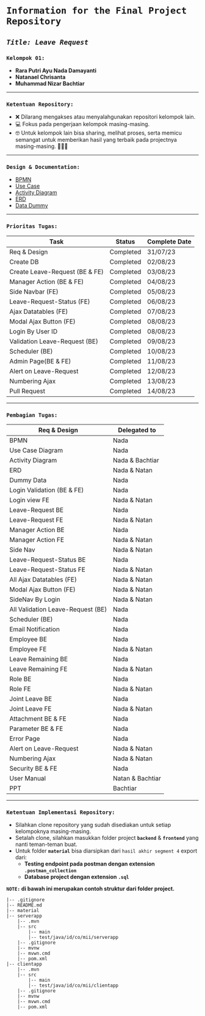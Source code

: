 # **`Information for the Final Project Repository`**

## **_`Title: Leave Request`_**

### **`Kelompok 01:`**

- **Rara Putri Ayu Nada Damayanti**
- **Natanael Chrisanta**
- **Muhammad Nizar Bachtiar**

---

### **`Ketentuan Repository:`**

- ❌ Dilarang mengakses atau menyalahgunakan repositori kelompok lain.
- 💻 Fokus pada pengerjaan kelompok masing-masing.
- 🤓 Untuk kelompok lain bisa sharing, melihat proses, serta memicu semangat untuk memberikan hasil yang terbaik pada projectnya masing-masing. 💪💪💪

---

### **`Design & Documentation:`**

- [BPMN](https://drive.google.com/file/d/1MWDMD07qypgPRL2zc_WUP2l7ZUDKpgEV/view?usp=drive_link)
- [Use Case](https://drive.google.com/file/d/1j6kbhhvFmupDyja9QyTR5eP84uHKFCJU/view?usp=sharing)
- [Activity Diagram](https://drive.google.com/file/d/1hd3hoem8e-M-t7_N7PPr85teQ44QATBz/view?usp=drive_link)
- [ERD](https://drive.google.com/file/d/1gFu0E152tOuXq_7wNM6kxh1NuaRzAU9D/view?usp=drive_link)
- [Data Dummy](https://docs.google.com/spreadsheets/d/1hQYRCfsw-GtX1iv3ki5cKgh0HUN8gkrqEmRcVrkP0I8/edit#gid=0)
---

### **`Prioritas Tugas:`**

Task                          | Status        | Complete Date
----------------------------- | ------------- | --------------
Req & Design                  | Completed     | 31/07/23
Create DB                     | Completed     | 02/08/23
Create Leave-Request (BE & FE)| Completed     | 03/08/23
Manager Action (BE & FE)      | Completed     | 04/08/23
Side Navbar (FE)              | Completed     | 05/08/23
Leave-Request-Status (FE)     | Completed     | 06/08/23
Ajax Datatables (FE)          | Completed     | 07/08/23
Modal Ajax Button (FE)        | Completed     | 08/08/23
Login By User ID              | Completed     | 08/08/23
Validation Leave-Request (BE) | Completed     | 09/08/23
Scheduler (BE)                | Completed     | 10/08/23
Admin Page(BE & FE)           | Completed     | 11/08/23
Alert on Leave-Request        | Completed     | 12/08/23
Numbering Ajax                | Completed     | 13/08/23
Pull Request                  | Completed     | 14/08/23
----

### **`Pembagian Tugas:`**

Req & Design                      | Delegated to
---------------------------       | -------------
BPMN                              | Nada
Use Case Diagram                  | Nada
Activity Diagram                  | Nada & Bachtiar
ERD                               | Nada & Natan 
Dummy Data                        | Nada
Login Validation (BE & FE)        | Nada
Login view FE                     | Nada & Natan
Leave-Request BE                  | Nada
Leave-Request FE                  | Nada & Natan
Manager Action BE                 | Nada
Manager Action FE                 | Nada & Natan
Side Nav                          | Nada & Natan
Leave-Request-Status BE           | Nada
Leave-Request-Status FE           | Nada & Natan
All Ajax Datatables (FE)          | Nada & Natan
Modal Ajax Button (FE)            | Nada & Natan
SideNav By Login                  | Nada & Natan
All Validation Leave-Request (BE) | Nada
Scheduler (BE)                    | Nada
Email Notification                | Nada
Employee BE                       | Nada
Employee FE                       | Nada & Natan
Leave Remaining BE                | Nada
Leave Remaining FE                | Nada & Natan
Role BE                           | Nada
Role FE                           | Nada & Natan
Joint Leave BE                    | Nada
Joint Leave FE                    | Nada & Natan
Attachment BE & FE                | Nada
Parameter BE & FE                 | Nada
Error Page                        | Nada
Alert on Leave-Request            | Nada & Natan
Numbering Ajax                    | Nada & Natan
Security BE & FE                  | Nada
User Manual                       | Natan & Bachtiar
PPT                               | Bachtiar

---

### **`Ketentuan Implementasi Repository:`**

- Silahkan clone repository yang sudah disediakan untuk setiap kelompoknya masing-masing.
- Setalah clone, silahkan masukkan folder project **`backend`** & **`frontend`** yang nanti teman-teman buat.
- Untuk folder **`material`** bisa diarsipkan dari `hasil akhir segment 4` export dari:
  - **Testing endpoint pada postman dengan extension `.postman_collection`**
  - **Database project dengan extension `.sql`**

**`NOTE:` di bawah ini merupakan contoh struktur dari folder project.**

```
|-- .gitignore
|-- README.md
|-- material
|-- serverapp
    |-- .mvn
    |-- src
        |-- main
        |-- test/java/id/co/mii/serverapp
    |-- .gitignore
    |-- mvnw
    |-- mvwn.cmd
    |-- pom.xml
|-- clientapp
    |-- .mvn
    |-- src
        |-- main
        |-- test/java/id/co/mii/clientapp
    |-- .gitignore
    |-- mvnw
    |-- mvwn.cmd
    |-- pom.xml
```
